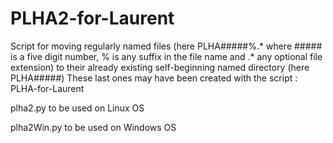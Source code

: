 # PLHA2-for-Laurent

Script for moving regularly named files (here PLHA#####%.* where ##### is a
five digit number, % is any suffix in the file name and .* any optional
file extension) 
to their already existing self-beginning named directory (here PLHA#####)
These last ones may have been created with the script : PLHA-for-Laurent

plha2.py to be used on Linux OS

plha2Win.py to be used on Windows OS
